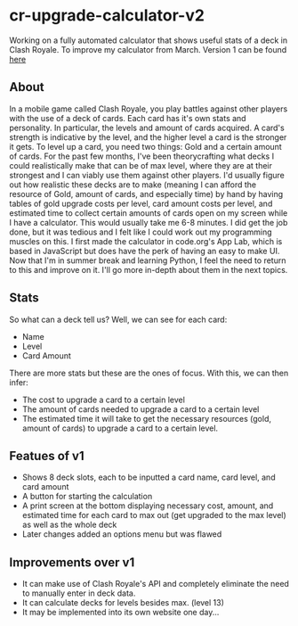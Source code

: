 # cr-upgrade-calculator-v2
Working on a fully automated calculator that shows useful stats of a deck in Clash Royale. To improve my calculator from March. 
Version 1 can be found [here](https://studio.code.org/projects/applab/cKkV1c9y037xD3tObsSR8IUf3ciuh4h5CJ-gOiFRkus)

## About
In a mobile game called Clash Royale, you play battles against other players with the use of a deck of cards. Each card has it's own stats and personality. In particular, the levels and amount of cards acquired. A card's strength is indicative by the level, and the higher level a card is the stronger it gets. To level up a card, you need two things: Gold and a certain amount of cards. For the past few months, I've been theorycrafting what decks I could realistically make that can be of max level, where they are at their strongest and I can viably use them against other players. I'd usually figure out how realistic these decks are to make (meaning I can afford the resource of Gold, amount of cards, and especially time) by hand by having tables of gold upgrade costs per level, card amount costs per level, and estimated time to collect certain amounts of cards open on my screen while I have a calculator. This would usually take me 6-8 minutes. I did get the job done, but it was tedious and I felt like I could work out my programming muscles on this. I first made the calculator in code.org's App Lab, which is based in JavaScript but does have the perk of having an easy to make UI. Now that I'm in summer break and learning Python, I feel the need to return to this and improve on it. I'll go more in-depth about them in the next topics. 

## Stats
So what can a deck tell us?
Well, we can see for each card:
* Name
* Level
* Card Amount

There are more stats but these are the ones of focus. With this, we can then infer:
* The cost to upgrade a card to a certain level
* The amount of cards needed to upgrade a card to a certain level
* The estimated time it will take to get the necessary resources (gold, amount of cards) to upgrade a card to a certain level.

## Featues of v1
* Shows 8 deck slots, each to be inputted a card name, card level, and card amount
* A button for starting the calculation
* A print screen at the bottom displaying necessary cost, amount, and estimated time for each card to max out (get upgraded to the max level) as well as the whole deck
* Later changes added an options menu but was flawed

## Improvements over v1
* It can make use of Clash Royale's API and completely eliminate the need to manually enter in deck data.
* It can calculate decks for levels besides max. (level 13)
* It may be implemented into its own website one day...
